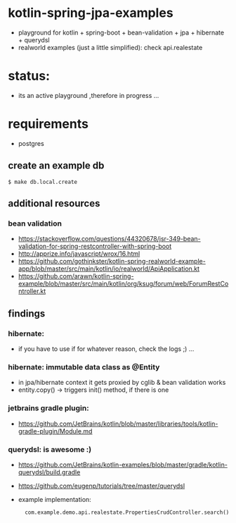 # kotlin-spring-jpa-examples
- playground for kotlin + spring-boot + bean-validation + jpa + hibernate + querydsl
- realworld examples (just a little simplified): check api.realestate

# status: 
- its an active playground ,therefore in progress ...

# requirements

- postgres

## create an example db
    $ make db.local.create 
    
    
## additional resources

### bean validation

- https://stackoverflow.com/questions/44320678/jsr-349-bean-validation-for-spring-restcontroller-with-spring-boot
- http://apprize.info/javascript/wrox/16.html
- https://github.com/gothinkster/kotlin-spring-realworld-example-app/blob/master/src/main/kotlin/io/realworld/ApiApplication.kt
- https://github.com/arawn/kotlin-spring-example/blob/master/src/main/kotlin/org/ksug/forum/web/ForumRestController.kt


## findings

### hibernate: 
- if you have to use if for whatever reason, check the logs ;) ...
### hibernate: immutable data class as @Entity
- in jpa/hibernate context it gets proxied by cglib & bean validation works
- entity.copy() -> triggers init() method, if there is one

### jetbrains gradle plugin:

- https://github.com/JetBrains/kotlin/blob/master/libraries/tools/kotlin-gradle-plugin/Module.md

### querydsl: is awesome :)

- https://github.com/JetBrains/kotlin-examples/blob/master/gradle/kotlin-querydsl/build.gradle
- https://github.com/eugenp/tutorials/tree/master/querydsl
- example implementation: 

        com.example.demo.api.realestate.PropertiesCrudController.search()
    
    